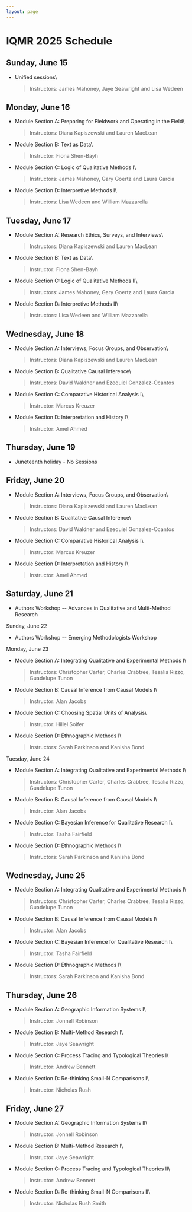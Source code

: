 ```yaml
---
layout: page
---
```


IQMR 2025 Schedule
======================

## Sunday, June 15

-   Unified sessions\
    > Instructors: James Mahoney, Jaye Seawright and Lisa Wedeen

## Monday, June 16

-   Module Section A: Preparing for Fieldwork and Operating in the Field\
    > Instructors: Diana Kapiszewski and Lauren MacLean

-   Module Section B: Text as Data\
    > Instructor: Fiona Shen-Bayh

-   Module Section C: Logic of Qualitative Methods I\
    > Instructors: James Mahoney, Gary Goertz and Laura Garcia

-   Module Section D: Interpretive Methods I\
    > Instructors: Lisa Wedeen and William Mazzarella

## Tuesday, June 17

-   Module Section A: Research Ethics, Surveys, and Interviews\
    > Instructors: Diana Kapiszewski and Lauren MacLean

-   Module Section B: Text as Data\
    > Instructor: Fiona Shen-Bayh

-   Module Section C: Logic of Qualitative Methods II\
    > Instructors: James Mahoney, Gary Goertz and Laura Garcia

-   Module Section D: Interpretive Methods II\
    > Instructors: Lisa Wedeen and William Mazzarella

## Wednesday, June 18

-   Module Section A: Interviews, Focus Groups, and Observation\
    > Instructors: Diana Kapiszewski and Lauren MacLean

-   Module Section B: Qualitative Causal Inference\
    > Instructors: David Waldner and Ezequiel Gonzalez-Ocantos

-   Module Section C: Comparative Historical Analysis I\
    > Instructor: Marcus Kreuzer

-   Module Section D: Interpretation and History I\
    > Instructor: Amel Ahmed

## Thursday, June 19

-   Juneteenth holiday - No Sessions

## Friday, June 20

-   Module Section A: Interviews, Focus Groups, and Observation\
    > Instructors: Diana Kapiszewski and Lauren MacLean

-   Module Section B: Qualitative Causal Inference\
    > Instructors: David Waldner and Ezequiel Gonzalez-Ocantos

-   Module Section C: Comparative Historical Analysis I\
    > Instructor: Marcus Kreuzer

-   Module Section D: Interpretation and History I\
    > Instructor: Amel Ahmed

## Saturday, June 21

-   Authors Workshop -- Advances in Qualitative and Multi-Method Research

Sunday, June 22

-   Authors Workshop -- Emerging Methodologists Workshop

Monday, June 23

-   Module Section A: Integrating Qualitative and Experimental Methods I\
    > Instructors: Christopher Carter, Charles Crabtree, Tesalia Rizzo, Guadelupe Tunon

-   Module Section B: Causal Inference from Causal Models I\
    > Instructor: Alan Jacobs

-   Module Section C: Choosing Spatial Units of Analysis\
    > Instructor: Hillel Soifer

-   Module Section D: Ethnographic Methods I\
    > Instructors: Sarah Parkinson and Kanisha Bond

Tuesday, June 24

-   Module Section A: Integrating Qualitative and Experimental Methods I\
    > Instructors: Christopher Carter, Charles Crabtree, Tesalia Rizzo, Guadelupe Tunon

-   Module Section B: Causal Inference from Causal Models I\
    > Instructor: Alan Jacobs

-   Module Section C: Bayesian Inference for Qualitative Research I\
    > Instructor: Tasha Fairfield

-   Module Section D: Ethnographic Methods I\
    > Instructors: Sarah Parkinson and Kanisha Bond

## Wednesday, June 25

-   Module Section A: Integrating Qualitative and Experimental Methods I\
    > Instructors: Christopher Carter, Charles Crabtree, Tesalia Rizzo, Guadelupe Tunon

-   Module Section B: Causal Inference from Causal Models I\
    > Instructor: Alan Jacobs

-   Module Section C: Bayesian Inference for Qualitative Research I\
    > Instructor: Tasha Fairfield

-   Module Section D: Ethnographic Methods I\
    > Instructors: Sarah Parkinson and Kanisha Bond

## Thursday, June 26

-   Module Section A: Geographic Information Systems I\
    > Instructor: Jonnell Robinson

-   Module Section B: Multi-Method Research I\
    > Instructor: Jaye Seawright

-   Module Section C: Process Tracing and Typological Theories I\
    > Instructor: Andrew Bennett

-   Module Section D: Re-thinking Small-N Comparisons I\
    > Instructor: Nicholas Rush

## Friday, June 27

-   Module Section A: Geographic Information Systems II\
    > Instructor: Jonnell Robinson

-   Module Section B: Multi-Method Research I\
    > Instructor: Jaye Seawright

-   Module Section C: Process Tracing and Typological Theories II\
    > Instructor: Andrew Bennett

-   Module Section D: Re-thinking Small-N Comparisons II\
    > Instructor: Nicholas Rush Smith
